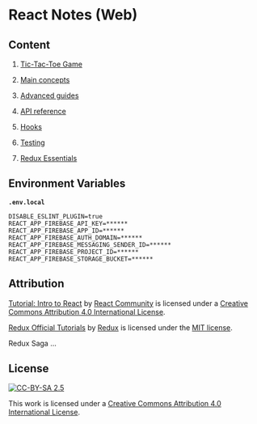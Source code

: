 # React Notes (Web)

## Content

1. [Tic-Tac-Toe Game](https://reactjs.org/tutorial/tutorial.html)

2. [Main concepts](https://reactjs.org/docs/hello-world.html)

3. [Advanced guides](https://reactjs.org/docs/accessibility.html)

4. [API reference](https://reactjs.org/docs/react-api.html)

5. [Hooks](https://reactjs.org/docs/react-api.html)

6. [Testing](https://reactjs.org/docs/testing.html)

7. [Redux Essentials](https://redux.js.org/tutorials/essentials/part-1-overview-concepts)

## Environment Variables

**`.env.local`**

```
DISABLE_ESLINT_PLUGIN=true
REACT_APP_FIREBASE_API_KEY=******
REACT_APP_FIREBASE_APP_ID=******
REACT_APP_FIREBASE_AUTH_DOMAIN=******
REACT_APP_FIREBASE_MESSAGING_SENDER_ID=******
REACT_APP_FIREBASE_PROJECT_ID=******
REACT_APP_FIREBASE_STORAGE_BUCKET=******
```

## Attribution

[Tutorial: Intro to React](https://reactjs.org/tutorial/tutorial.html) by [React Community](https://github.com/reactjs) is licensed under a [Creative Commons Attribution 4.0 International License](https://creativecommons.org/licenses/by/4.0/).

[Redux Official Tutorials](https://redux.js.org/tutorials/index) by [Redux](https://github.com/reduxjs) is licensed under the [MIT license](https://github.com/reduxjs/redux/blob/master/LICENSE.md).

Redux Saga ...

## License

[![CC-BY-SA 2.5](https://mirrors.creativecommons.org/presskit/buttons/88x31/svg/by.svg)](https://creativecommons.org/licenses/by/4.0/)

This work is licensed under a [Creative Commons Attribution 4.0 International License](https://creativecommons.org/licenses/by/4.0/).
